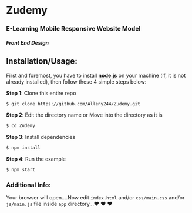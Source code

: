 # Zudemy
### E-Learning Mobile Responsive Website Model
##### Front End Design

## Installation/Usage:

First and foremost, you have to install __[node.js](https://nodejs.org/en/)__ on your machine (if, it is not already installed), then follow these 4 simple steps below:

**Step 1**: Clone this entire repo
```bash
$ git clone https://github.com/Alleny244/Zudemy.git
```

**Step 2**: Edit the directory name or Move into the directory as it is
```bash
$ cd Zudemy
```

**Step 3**: Install dependencies
```bash
$ npm install
```

**Step 4**: Run the example
```bash
$ npm start
```

### Additional Info:



Your browser will open....Now edit `index.html` and/or `css/main.css` and/or `js/main.js` file inside `app` directory...:heart: :heart: :heart:
